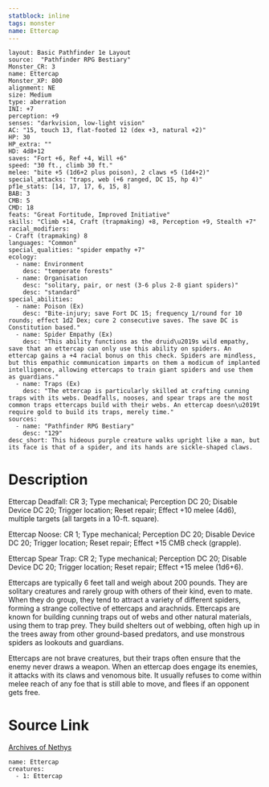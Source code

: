```yaml
---
statblock: inline
tags: monster
name: Ettercap
---
```

```statblock
layout: Basic Pathfinder 1e Layout
source:  "Pathfinder RPG Bestiary"
Monster_CR: 3
name: Ettercap
Monster_XP: 800
alignment: NE
size: Medium
type: aberration
INI: +7
perception: +9
senses: "darkvision, low-light vision"
AC: "15, touch 13, flat-footed 12 (dex +3, natural +2)"
HP: 30
HP_extra: ""
HD: 4d8+12
saves: "Fort +6, Ref +4, Will +6"
speed: "30 ft., climb 30 ft."
melee: "bite +5 (1d6+2 plus poison), 2 claws +5 (1d4+2)"
special_attacks: "traps, web (+6 ranged, DC 15, hp 4)"
pf1e_stats: [14, 17, 17, 6, 15, 8]
BAB: 3
CMB: 5
CMD: 18
feats: "Great Fortitude, Improved Initiative"
skills: "Climb +14, Craft (trapmaking) +8, Perception +9, Stealth +7"
racial_modifiers:
- Craft (trapmaking) 8
languages: "Common"
special_qualities: "spider empathy +7"
ecology:
  - name: Environment
    desc: "temperate forests"
  - name: Organisation
    desc: "solitary, pair, or nest (3-6 plus 2-8 giant spiders)"
    desc: "standard"
special_abilities:
  - name: Poison (Ex)
    desc: "Bite-injury; save Fort DC 15; frequency 1/round for 10 rounds; effect 1d2 Dex; cure 2 consecutive saves. The save DC is Constitution based."
  - name: Spider Empathy (Ex)
    desc: "This ability functions as the druid\u2019s wild empathy, save that an ettercap can only use this ability on spiders. An ettercap gains a +4 racial bonus on this check. Spiders are mindless, but this empathic communication imparts on them a modicum of implanted intelligence, allowing ettercaps to train giant spiders and use them as guardians."
  - name: Traps (Ex)
    desc: "The ettercap is particularly skilled at crafting cunning traps with its webs. Deadfalls, nooses, and spear traps are the most common traps ettercaps build with their webs. An ettercap doesn\u2019t require gold to build its traps, merely time."
sources:
  - name: "Pathfinder RPG Bestiary"
    desc: "129"
desc_short: This hideous purple creature walks upright like a man, but its face is that of a spider, and its hands are sickle-shaped claws.
```
# Description
Ettercap Deadfall: CR 3; Type mechanical; Perception DC 20; Disable Device DC 20; Trigger location; Reset repair; Effect +10 melee (4d6), multiple targets (all targets in a 10-ft. square).

Ettercap Noose: CR 1; Type mechanical; Perception DC 20; Disable Device DC 20; Trigger location; Reset repair; Effect +15 CMB check (grapple).

Ettercap Spear Trap: CR 2; Type mechanical; Perception DC 20; Disable Device DC 20; Trigger location; Reset repair; Effect +15 melee (1d6+6).

Ettercaps are typically 6 feet tall and weigh about 200 pounds. They are solitary creatures and rarely group with others of their kind, even to mate. When they do group, they tend to attract a variety of different spiders, forming a strange collective of ettercaps and arachnids. Ettercaps are known for building cunning traps out of webs and other natural materials, using them to trap prey. They build shelters out of webbing, often high up in the trees away from other ground-based predators, and use monstrous spiders as lookouts and guardians.

Ettercaps are not brave creatures, but their traps often ensure that the enemy never draws a weapon. When an ettercap does engage its enemies, it attacks with its claws and venomous bite. It usually refuses to come within melee reach of any foe that is still able to move, and flees if an opponent gets free.
# Source Link
[Archives of Nethys](https://aonprd.com/MonsterDisplay.aspx?ItemName=Ettercap)
```encounter-table
name: Ettercap
creatures:
  - 1: Ettercap
```
